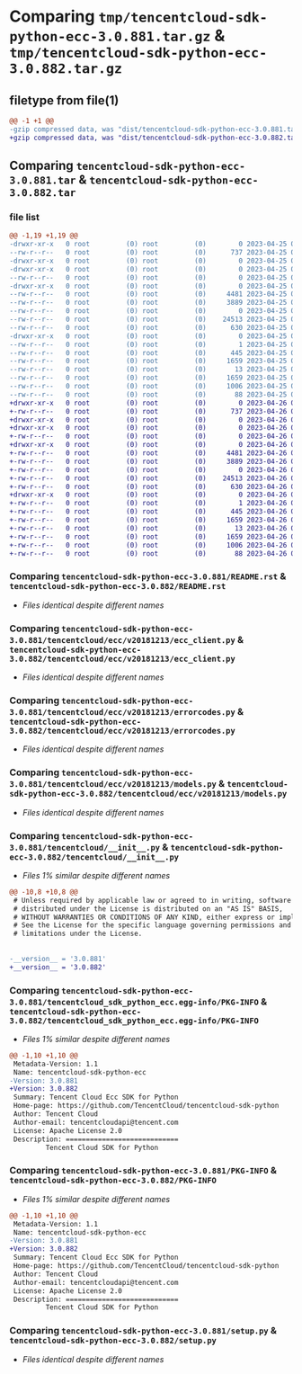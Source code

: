 # Comparing `tmp/tencentcloud-sdk-python-ecc-3.0.881.tar.gz` & `tmp/tencentcloud-sdk-python-ecc-3.0.882.tar.gz`

## filetype from file(1)

```diff
@@ -1 +1 @@
-gzip compressed data, was "dist/tencentcloud-sdk-python-ecc-3.0.881.tar", last modified: Tue Apr 25 00:36:39 2023, max compression
+gzip compressed data, was "dist/tencentcloud-sdk-python-ecc-3.0.882.tar", last modified: Wed Apr 26 03:18:55 2023, max compression
```

## Comparing `tencentcloud-sdk-python-ecc-3.0.881.tar` & `tencentcloud-sdk-python-ecc-3.0.882.tar`

### file list

```diff
@@ -1,19 +1,19 @@
-drwxr-xr-x   0 root         (0) root         (0)        0 2023-04-25 00:36:39.000000 tencentcloud-sdk-python-ecc-3.0.881/
--rw-r--r--   0 root         (0) root         (0)      737 2023-04-25 00:36:39.000000 tencentcloud-sdk-python-ecc-3.0.881/README.rst
-drwxr-xr-x   0 root         (0) root         (0)        0 2023-04-25 00:36:39.000000 tencentcloud-sdk-python-ecc-3.0.881/tencentcloud/
-drwxr-xr-x   0 root         (0) root         (0)        0 2023-04-25 00:36:39.000000 tencentcloud-sdk-python-ecc-3.0.881/tencentcloud/ecc/
--rw-r--r--   0 root         (0) root         (0)        0 2023-04-25 00:36:39.000000 tencentcloud-sdk-python-ecc-3.0.881/tencentcloud/ecc/__init__.py
-drwxr-xr-x   0 root         (0) root         (0)        0 2023-04-25 00:36:39.000000 tencentcloud-sdk-python-ecc-3.0.881/tencentcloud/ecc/v20181213/
--rw-r--r--   0 root         (0) root         (0)     4481 2023-04-25 00:36:39.000000 tencentcloud-sdk-python-ecc-3.0.881/tencentcloud/ecc/v20181213/ecc_client.py
--rw-r--r--   0 root         (0) root         (0)     3889 2023-04-25 00:36:39.000000 tencentcloud-sdk-python-ecc-3.0.881/tencentcloud/ecc/v20181213/errorcodes.py
--rw-r--r--   0 root         (0) root         (0)        0 2023-04-25 00:36:39.000000 tencentcloud-sdk-python-ecc-3.0.881/tencentcloud/ecc/v20181213/__init__.py
--rw-r--r--   0 root         (0) root         (0)    24513 2023-04-25 00:36:39.000000 tencentcloud-sdk-python-ecc-3.0.881/tencentcloud/ecc/v20181213/models.py
--rw-r--r--   0 root         (0) root         (0)      630 2023-04-25 00:36:39.000000 tencentcloud-sdk-python-ecc-3.0.881/tencentcloud/__init__.py
-drwxr-xr-x   0 root         (0) root         (0)        0 2023-04-25 00:36:39.000000 tencentcloud-sdk-python-ecc-3.0.881/tencentcloud_sdk_python_ecc.egg-info/
--rw-r--r--   0 root         (0) root         (0)        1 2023-04-25 00:36:39.000000 tencentcloud-sdk-python-ecc-3.0.881/tencentcloud_sdk_python_ecc.egg-info/dependency_links.txt
--rw-r--r--   0 root         (0) root         (0)      445 2023-04-25 00:36:39.000000 tencentcloud-sdk-python-ecc-3.0.881/tencentcloud_sdk_python_ecc.egg-info/SOURCES.txt
--rw-r--r--   0 root         (0) root         (0)     1659 2023-04-25 00:36:39.000000 tencentcloud-sdk-python-ecc-3.0.881/tencentcloud_sdk_python_ecc.egg-info/PKG-INFO
--rw-r--r--   0 root         (0) root         (0)       13 2023-04-25 00:36:39.000000 tencentcloud-sdk-python-ecc-3.0.881/tencentcloud_sdk_python_ecc.egg-info/top_level.txt
--rw-r--r--   0 root         (0) root         (0)     1659 2023-04-25 00:36:39.000000 tencentcloud-sdk-python-ecc-3.0.881/PKG-INFO
--rw-r--r--   0 root         (0) root         (0)     1006 2023-04-25 00:36:39.000000 tencentcloud-sdk-python-ecc-3.0.881/setup.py
--rw-r--r--   0 root         (0) root         (0)       88 2023-04-25 00:36:39.000000 tencentcloud-sdk-python-ecc-3.0.881/setup.cfg
+drwxr-xr-x   0 root         (0) root         (0)        0 2023-04-26 03:18:55.000000 tencentcloud-sdk-python-ecc-3.0.882/
+-rw-r--r--   0 root         (0) root         (0)      737 2023-04-26 03:18:55.000000 tencentcloud-sdk-python-ecc-3.0.882/README.rst
+drwxr-xr-x   0 root         (0) root         (0)        0 2023-04-26 03:18:55.000000 tencentcloud-sdk-python-ecc-3.0.882/tencentcloud/
+drwxr-xr-x   0 root         (0) root         (0)        0 2023-04-26 03:18:55.000000 tencentcloud-sdk-python-ecc-3.0.882/tencentcloud/ecc/
+-rw-r--r--   0 root         (0) root         (0)        0 2023-04-26 03:18:55.000000 tencentcloud-sdk-python-ecc-3.0.882/tencentcloud/ecc/__init__.py
+drwxr-xr-x   0 root         (0) root         (0)        0 2023-04-26 03:18:55.000000 tencentcloud-sdk-python-ecc-3.0.882/tencentcloud/ecc/v20181213/
+-rw-r--r--   0 root         (0) root         (0)     4481 2023-04-26 03:18:55.000000 tencentcloud-sdk-python-ecc-3.0.882/tencentcloud/ecc/v20181213/ecc_client.py
+-rw-r--r--   0 root         (0) root         (0)     3889 2023-04-26 03:18:55.000000 tencentcloud-sdk-python-ecc-3.0.882/tencentcloud/ecc/v20181213/errorcodes.py
+-rw-r--r--   0 root         (0) root         (0)        0 2023-04-26 03:18:55.000000 tencentcloud-sdk-python-ecc-3.0.882/tencentcloud/ecc/v20181213/__init__.py
+-rw-r--r--   0 root         (0) root         (0)    24513 2023-04-26 03:18:55.000000 tencentcloud-sdk-python-ecc-3.0.882/tencentcloud/ecc/v20181213/models.py
+-rw-r--r--   0 root         (0) root         (0)      630 2023-04-26 03:18:55.000000 tencentcloud-sdk-python-ecc-3.0.882/tencentcloud/__init__.py
+drwxr-xr-x   0 root         (0) root         (0)        0 2023-04-26 03:18:55.000000 tencentcloud-sdk-python-ecc-3.0.882/tencentcloud_sdk_python_ecc.egg-info/
+-rw-r--r--   0 root         (0) root         (0)        1 2023-04-26 03:18:55.000000 tencentcloud-sdk-python-ecc-3.0.882/tencentcloud_sdk_python_ecc.egg-info/dependency_links.txt
+-rw-r--r--   0 root         (0) root         (0)      445 2023-04-26 03:18:55.000000 tencentcloud-sdk-python-ecc-3.0.882/tencentcloud_sdk_python_ecc.egg-info/SOURCES.txt
+-rw-r--r--   0 root         (0) root         (0)     1659 2023-04-26 03:18:55.000000 tencentcloud-sdk-python-ecc-3.0.882/tencentcloud_sdk_python_ecc.egg-info/PKG-INFO
+-rw-r--r--   0 root         (0) root         (0)       13 2023-04-26 03:18:55.000000 tencentcloud-sdk-python-ecc-3.0.882/tencentcloud_sdk_python_ecc.egg-info/top_level.txt
+-rw-r--r--   0 root         (0) root         (0)     1659 2023-04-26 03:18:55.000000 tencentcloud-sdk-python-ecc-3.0.882/PKG-INFO
+-rw-r--r--   0 root         (0) root         (0)     1006 2023-04-26 03:18:55.000000 tencentcloud-sdk-python-ecc-3.0.882/setup.py
+-rw-r--r--   0 root         (0) root         (0)       88 2023-04-26 03:18:55.000000 tencentcloud-sdk-python-ecc-3.0.882/setup.cfg
```

### Comparing `tencentcloud-sdk-python-ecc-3.0.881/README.rst` & `tencentcloud-sdk-python-ecc-3.0.882/README.rst`

 * *Files identical despite different names*

### Comparing `tencentcloud-sdk-python-ecc-3.0.881/tencentcloud/ecc/v20181213/ecc_client.py` & `tencentcloud-sdk-python-ecc-3.0.882/tencentcloud/ecc/v20181213/ecc_client.py`

 * *Files identical despite different names*

### Comparing `tencentcloud-sdk-python-ecc-3.0.881/tencentcloud/ecc/v20181213/errorcodes.py` & `tencentcloud-sdk-python-ecc-3.0.882/tencentcloud/ecc/v20181213/errorcodes.py`

 * *Files identical despite different names*

### Comparing `tencentcloud-sdk-python-ecc-3.0.881/tencentcloud/ecc/v20181213/models.py` & `tencentcloud-sdk-python-ecc-3.0.882/tencentcloud/ecc/v20181213/models.py`

 * *Files identical despite different names*

### Comparing `tencentcloud-sdk-python-ecc-3.0.881/tencentcloud/__init__.py` & `tencentcloud-sdk-python-ecc-3.0.882/tencentcloud/__init__.py`

 * *Files 1% similar despite different names*

```diff
@@ -10,8 +10,8 @@
 # Unless required by applicable law or agreed to in writing, software
 # distributed under the License is distributed on an "AS IS" BASIS,
 # WITHOUT WARRANTIES OR CONDITIONS OF ANY KIND, either express or implied.
 # See the License for the specific language governing permissions and
 # limitations under the License.
 
 
-__version__ = '3.0.881'
+__version__ = '3.0.882'
```

### Comparing `tencentcloud-sdk-python-ecc-3.0.881/tencentcloud_sdk_python_ecc.egg-info/PKG-INFO` & `tencentcloud-sdk-python-ecc-3.0.882/tencentcloud_sdk_python_ecc.egg-info/PKG-INFO`

 * *Files 1% similar despite different names*

```diff
@@ -1,10 +1,10 @@
 Metadata-Version: 1.1
 Name: tencentcloud-sdk-python-ecc
-Version: 3.0.881
+Version: 3.0.882
 Summary: Tencent Cloud Ecc SDK for Python
 Home-page: https://github.com/TencentCloud/tencentcloud-sdk-python
 Author: Tencent Cloud
 Author-email: tencentcloudapi@tencent.com
 License: Apache License 2.0
 Description: ============================
         Tencent Cloud SDK for Python
```

### Comparing `tencentcloud-sdk-python-ecc-3.0.881/PKG-INFO` & `tencentcloud-sdk-python-ecc-3.0.882/PKG-INFO`

 * *Files 1% similar despite different names*

```diff
@@ -1,10 +1,10 @@
 Metadata-Version: 1.1
 Name: tencentcloud-sdk-python-ecc
-Version: 3.0.881
+Version: 3.0.882
 Summary: Tencent Cloud Ecc SDK for Python
 Home-page: https://github.com/TencentCloud/tencentcloud-sdk-python
 Author: Tencent Cloud
 Author-email: tencentcloudapi@tencent.com
 License: Apache License 2.0
 Description: ============================
         Tencent Cloud SDK for Python
```

### Comparing `tencentcloud-sdk-python-ecc-3.0.881/setup.py` & `tencentcloud-sdk-python-ecc-3.0.882/setup.py`

 * *Files identical despite different names*

